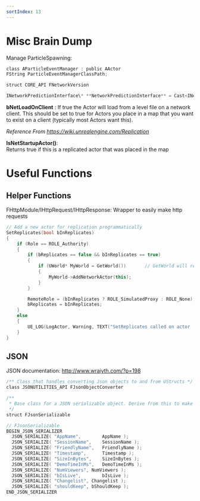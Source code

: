 ```yaml
---
sortIndex: 13
---
```


# Misc Brain Dump

Manage ParticleSpawning:

```cpp
class AParticleEventManager : public AActor
FString ParticleEventManagerClassPath;

struct CORE_API FNetworkVersion

INetworkPredictionInterface\* **NetworkPredictionInterface** = Cast<INetworkPredictionInterface>(**PawnMovement**);
```

**bNetLoadOnClient** : If true the Actor will load from a level file on a network client. This should be set to true for Actors you place in a map that you want to exist on a client (typically most Actors want this).

*Reference From <https://wiki.unrealengine.com/Replication>*

**IsNetStartupActor()**: Returns true if this is a replicated actor that was placed in the map

# Useful Functions

## Helper Functions

FHttpModule/IHttpRequest/IHttpResponse: Wrapper to easily make http requests

  ```cpp
  // Add a new actor for replication programmatically
  SetReplicates(bool bInReplicates)
  {
      if (Role == ROLE_Authority)
      {
          if (bReplicates == false && bInReplicates == true)
          {
              if (UWorld* MyWorld = GetWorld())       // GetWorld will return nullptr on CDO, FYI
              {
                  MyWorld->AddNetworkActor(this);
              }
          }

          RemoteRole = (bInReplicates ? ROLE_SimulatedProxy : ROLE_None);
          bReplicates = bInReplicates;
      }
      else
      {
          UE_LOG(LogActor, Warning, TEXT("SetReplicates called on actor '%s' that is not valid for having its role modified."), *GetName());
      }
  }
  ```


## JSON

JSON documentation: http://www.wraiyth.com/?p=198

```cpp
/** Class that handles converting Json objects to and from UStructs */
class JSONUTILITIES_API FJsonObjectConverter

/**
 * Base class for a JSON serializable object. Derive from this to make your object serializable
 */
struct FJsonSerializable

// FJsonSerializable
BEGIN_JSON_SERIALIZER
  JSON_SERIALIZE( "AppName",		AppName );
  JSON_SERIALIZE( "SessionName",	SessionName );
  JSON_SERIALIZE( "FriendlyName",	FriendlyName );
  JSON_SERIALIZE( "Timestamp",		Timestamp );
  JSON_SERIALIZE( "SizeInBytes",	SizeInBytes );
  JSON_SERIALIZE( "DemoTimeInMs",	DemoTimeInMs );
  JSON_SERIALIZE( "NumViewers",	NumViewers );
  JSON_SERIALIZE( "bIsLive",		bIsLive );
  JSON_SERIALIZE( "Changelist",	Changelist );
  JSON_SERIALIZE( "shouldKeep",	bShouldKeep );
END_JSON_SERIALIZER
```
